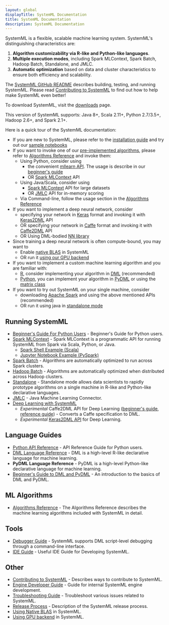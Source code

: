 ```yaml
---
layout: global
displayTitle: SystemML Documentation
title: SystemML Documentation
description: SystemML Documentation
---
```

<!--
{% comment %}
Licensed to the Apache Software Foundation (ASF) under one or more
contributor license agreements.  See the NOTICE file distributed with
this work for additional information regarding copyright ownership.
The ASF licenses this file to you under the Apache License, Version 2.0
(the "License"); you may not use this file except in compliance with
the License.  You may obtain a copy of the License at

http://www.apache.org/licenses/LICENSE-2.0

Unless required by applicable law or agreed to in writing, software
distributed under the License is distributed on an "AS IS" BASIS,
WITHOUT WARRANTIES OR CONDITIONS OF ANY KIND, either express or implied.
See the License for the specific language governing permissions and
limitations under the License.
{% endcomment %}
-->

SystemML is a flexible, scalable machine learning system.
SystemML's distinguishing characteristics are:

  1. **Algorithm customizability via R-like and Python-like languages**.
  2. **Multiple execution modes**, including Spark MLContext, Spark Batch, Hadoop Batch, Standalone, and JMLC.
  3. **Automatic optimization** based on data and cluster characteristics to ensure both efficiency and scalability.

The [SystemML GitHub README](https://github.com/apache/systemml) describes
building, testing, and running SystemML. Please read [Contributing to SystemML](contributing-to-systemml)
to find out how to help make SystemML even better!

To download SystemML, visit the [downloads](http://systemml.apache.org/download) page.

This version of SystemML supports: Java 8+, Scala 2.11+, Python 2.7/3.5+, Hadoop 2.6+, and Spark 2.1+.

Here is a quick tour of the SystemML documentation:
* If you are new to SystemML, please refer to the [installation guide](http://systemml.apache.org/install-systemml.html) and try out our [sample notebooks](http://systemml.apache.org/get-started.html#sample-notebook)
* If you want to invoke one of our [pre-implemented algorithms](https://github.com/apache/systemml/tree/master/scripts/algorithms), please refer to [Algorithms Reference](algorithms-reference) and invoke them:
  * Using Python, consider using 
    * the convenient [mllearn API](http://apache.github.io/systemml/python-reference.html#mllearn-api). The usage is describe in our [beginner's guide](http://apache.github.io/systemml/beginners-guide-python.html#invoke-systemmls-algorithms)  
    * OR [Spark MLContext](spark-mlcontext-programming-guide) API
  * Using Java/Scala, consider using 
    * [Spark MLContext](spark-mlcontext-programming-guide) API for large datasets
    * OR [JMLC](jmlc) API for in-memory scoring
  * Via Command-line, follow the usage section in the [Algorithms Reference](algorithms-reference) 
* If you want to implement a deep neural network, consider
  * specifying your network in [Keras](https://keras.io/) format and invoking it with [Keras2DML](beginners-guide-keras2dml) API
  * OR specifying your network in [Caffe](http://caffe.berkeleyvision.org/) format and invoking it with [Caffe2DML](beginners-guide-caffe2dml) API
  * OR Using DML-bodied [NN library](https://github.com/apache/systemml/tree/master/scripts/nn)
* Since training a deep neural network is often compute-bound, you may want to
  * Enable [native BLAS](native-backend) in SystemML
  * OR run it [using our GPU backend](gpu)  
* If you want to implement a custom machine learning algorithm and you are familiar with:
  * [R](https://www.r-project.org/about.html), consider implementing your algorithm in [DML](dml-language-reference) (recommended)
  * [Python](https://www.python.org/), you can implement your algorithm in [PyDML](beginners-guide-to-dml-and-pydml) or using the [matrix class](http://apache.github.io/systemml/python-reference.html#matrix-class)
* If you want to try out SystemML on your single machine, consider
  * downloading [Apache Spark](https://spark.apache.org/downloads.html) and using the above mentioned APIs (recommended)
  * OR run it using java in [standalone mode](standalone-guide)

## Running SystemML

* [Beginner's Guide For Python Users](beginners-guide-python) - Beginner's Guide for Python users.
* [Spark MLContext](spark-mlcontext-programming-guide) - Spark MLContext is a programmatic API
for running SystemML from Spark via Scala, Python, or Java.
  * [Spark Shell Example (Scala)](spark-mlcontext-programming-guide#spark-shell-example)
  * [Jupyter Notebook Example (PySpark)](spark-mlcontext-programming-guide#jupyter-pyspark-notebook-example---poisson-nonnegative-matrix-factorization)
* [Spark Batch](spark-batch-mode) - Algorithms are automatically optimized to run across Spark clusters.
* [Hadoop Batch](hadoop-batch-mode) - Algorithms are automatically optimized when distributed across Hadoop clusters.
* [Standalone](standalone-guide) - Standalone mode allows data scientists to rapidly prototype algorithms on a single
machine in R-like and Python-like declarative languages.
* [JMLC](jmlc) - Java Machine Learning Connector.
* [Deep Learning with SystemML](deep-learning)
  * *Experimental* Caffe2DML API for Deep Learning ([beginner's guide](beginners-guide-caffe2dml), [reference guide](reference-guide-caffe2dml)) - Converts a Caffe specification to DML.
  * *Experimental* [Keras2DML API](beginners-guide-keras2dml) for Deep Learning.

## Language Guides

* [Python API Reference](python-reference) - API Reference Guide for Python users.
* [DML Language Reference](dml-language-reference) -
DML is a high-level R-like declarative language for machine learning.
* **PyDML Language Reference** -
PyDML is a high-level Python-like declarative language for machine learning.
* [Beginner's Guide to DML and PyDML](beginners-guide-to-dml-and-pydml) -
An introduction to the basics of DML and PyDML.

## ML Algorithms

* [Algorithms Reference](algorithms-reference) - The Algorithms Reference describes the
machine learning algorithms included with SystemML in detail.

## Tools

* [Debugger Guide](debugger-guide) - SystemML supports DML script-level debugging through a
command-line interface.
* [IDE Guide](developer-tools-systemml) - Useful IDE Guide for Developing SystemML.

## Other

* [Contributing to SystemML](contributing-to-systemml) - Describes ways to contribute to SystemML.
* [Engine Developer Guide](engine-dev-guide) - Guide for internal SystemML engine development.
* [Troubleshooting Guide](troubleshooting-guide) - Troubleshoot various issues related to SystemML.
* [Release Process](release-process) - Description of the SystemML release process.
* [Using Native BLAS](native-backend) in SystemML.
* [Using GPU backend](gpu) in SystemML.
